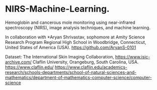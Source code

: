 # NIRS-Machine-Learning.

Hemoglobin and cancerous mole monitoring using near-infrared spectroscopy (NIRS), image analysis techniques, and machine learning.

In collaboration with *Aryan Shrivastav, sophomore at Amity  Science Research Program Regional High School in Woodbridge, Connecticut, United States of America (USA). https://github.com/AryanS-0101

Dataset: The International Skin Imaging Collaboration, https://www.isic-archive.com/
Claflin University, Orangeburg, South Carolina, USA. 
https://www.claflin.edu/
https://www.claflin.edu/academics-research/schools-departments/school-of-natural-sciences-and-mathematics/department-of-mathematics-computer-science/computer-science
